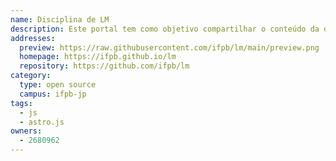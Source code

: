 ```yaml
---
name: Disciplina de LM
description: Este portal tem como objetivo compartilhar o conteúdo da disciplina de Linguagem de Marcação do Curso de Sistemas para Internet no IFPB-JP.
addresses:
  preview: https://raw.githubusercontent.com/ifpb/lm/main/preview.png
  homepage: https://ifpb.github.io/lm
  repository: https://github.com/ifpb/lm
category:
  type: open source
  campus: ifpb-jp
tags:
  - js
  - astro.js
owners:
  - 2680962
---
```

